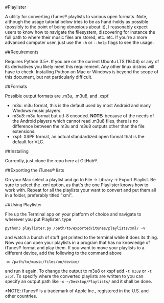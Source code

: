#Playlister

A utility for converting iTunes® playlists to various open formats. Note, although the usage tutorial
below tries to be as hand-holdy as possible (possibly to the point of being obnoxious about it), I
reasonably expect users to know how to navigate the filesystem, discovering for instance the full
path to where their music files are stored, etc. etc. If you're a more advanced computer user, just
use the `-h` or `--help` flags to see the usage.

##Requirements

Requires Python 3.5+. If you are on the current Ubuntu LTS (16.04) or any of its derivatives you
likely meet this requirement. Any other linux distros will have to check. Installing Python on
Mac or Windows is beyond the scope of this document, but not particularly difficult.

##Formats

Possible output formats are .m3u, .m3u8, and .xspf.

* m3u: m3u format, this is the default used by most Android and many Windows music players.
* m3u8: m3u format but utf-8 encoded. **NOTE:** because of the needs of the Android players which
cannot read .m3u8 files, there is no difference between the m3u and m3u8 outputs other than the
file extensions.
* xspf: XSPF format, an actual standardized open format that is the default for VLC.

##Installing

Currently, just clone the repo here at GitHub®.

##Exporting the iTunes® lists

On your Mac select a playlist and go to File -> Library -> Export Playlist. Be sure to select the
.xml option, as that's the one Playlister knows how to work with. Repeat for all the playlists your
want to convert and put them all in a folder, preferably titled "xml".

##Using Playlister

Fire up the Terminal app on your platform of choice and navigate to wherever you put Playlister.
type

`python3 playlister.py /path/to/exported/itunes/playlists/xml/ -v`

and watch a bunch of stuff get printed to the terminal while it does its thing. Now you can open
your playlists in a program that has no knowledge of iTunes® format and play them. If you want to
move your playlists to a different device, add the following to the command above

`-m /path/to/music/files/on/device/`

and run it again. To change the output to m3u8 or xspf add `-t m3u8` or `-t xspf`. To specify where
the converted playlists are written to you can specify an output path like `-o ~/Desktop/Playlists/`
and it shall be done.

\*NOTE: iTunes® is a trademark of Apple Inc., registered in the U.S. and other countries.  